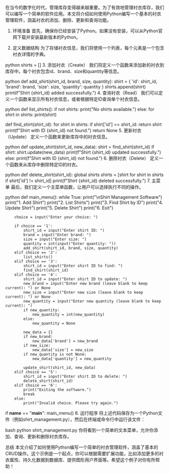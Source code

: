 在当今的数字化时代，管理库存变得越来越重要。为了有效地管理衬衣库存，我们可以编写一个简单的软件应用。本文将介绍如何使用Python编写一个基本的衬衣管理软件，涵盖衬衣的添加、删除、更新和查询功能。

1. 环境准备
首先，确保你已经安装了Python。如果没有安装，可以从Python官网下载并安装最新版本的Python。

2. 定义数据结构
为了存储衬衣信息，我们将使用一个列表，每个元素是一个包含衬衣详情的字典。

python
shirts = []
3. 添加衬衣（Create）
我们将定义一个函数来添加新的衬衣到库存中。每个衬衣包含id、brand、size和quantity等信息。

python
def add_shirt(shirt_id, brand, size, quantity):
    shirt = {
        'id': shirt_id,
        'brand': brand,
        'size': size,
        'quantity': quantity
    }
    shirts.append(shirt)
    print(f"Shirt {shirt_id} added successfully.")
4. 查询衬衣（Read）
我们可以定义一个函数来显示所有衬衣信息，或者根据特定ID查询单个衬衣信息。

python
def list_shirts():
    if not shirts:
        print("No shirts available.")
    else:
        for shirt in shirts:
            print(shirt)
 
def find_shirt(shirt_id):
    for shirt in shirts:
        if shirt['id'] == shirt_id:
            return shirt
    print(f"Shirt with ID {shirt_id} not found.")
    return None
5. 更新衬衣（Update）
定义一个函数来更新库存中的衬衣信息。

python
def update_shirt(shirt_id, new_data):
    shirt = find_shirt(shirt_id)
    if shirt:
        shirt.update(new_data)
        print(f"Shirt {shirt_id} updated successfully.")
    else:
        print(f"Shirt with ID {shirt_id} not found.")
6. 删除衬衣（Delete）
定义一个函数来从库存中删除特定ID的衬衣。

python
def delete_shirt(shirt_id):
    global shirts
    shirts = [shirt for shirt in shirts if shirt['id'] != shirt_id]
    print(f"Shirt {shirt_id} deleted successfully.")
7. 主菜单
最后，我们定义一个主菜单函数，让用户可以选择执行不同的操作。

python
def main_menu():
    while True:
        print("\nShirt Management Software")
        print("1. Add Shirt")
        print("2. List Shirts")
        print("3. Find Shirt by ID")
        print("4. Update Shirt")
        print("5. Delete Shirt")
        print("6. Exit")
        
        choice = input("Enter your choice: ")
        
        if choice == '1':
            shirt_id = input("Enter shirt ID: ")
            brand = input("Enter brand: ")
            size = input("Enter size: ")
            quantity = int(input("Enter quantity: "))
            add_shirt(shirt_id, brand, size, quantity)
        elif choice == '2':
            list_shirts()
        elif choice == '3':
            shirt_id = input("Enter shirt ID to find: ")
            find_shirt(shirt_id)
        elif choice == '4':
            shirt_id = input("Enter shirt ID to update: ")
            new_brand = input("Enter new brand (leave blank to keep current): ") or None
            new_size = input("Enter new size (leave blank to keep current): ") or None
            new_quantity = input("Enter new quantity (leave blank to keep current): ")
            if new_quantity:
                new_quantity = int(new_quantity)
            else:
                new_quantity = None
            
            new_data = {}
            if new_brand:
                new_data['brand'] = new_brand
            if new_size:
                new_data['size'] = new_size
            if new_quantity is not None:
                new_data['quantity'] = new_quantity
            
            update_shirt(shirt_id, new_data)
        elif choice == '5':
            shirt_id = input("Enter shirt ID to delete: ")
            delete_shirt(shirt_id)
        elif choice == '6':
            print("Exiting the software.")
            break
        else:
            print("Invalid choice. Please try again.")
 
if __name__ == "__main__":
    main_menu()
8. 运行程序
将上述代码保存为一个Python文件（例如shirt_management.py），然后在终端或命令行中运行该文件：

bash
python shirt_management.py
你将看到一个简单的文本菜单，允许你添加、查询、更新和删除衬衣库存。

总结
本文介绍了如何使用Python编写一个简单的衬衣管理软件，涵盖了基本的CRUD操作。这个示例是一个起点，你可以根据需要扩展功能，比如添加更多的衬衣属性、持久化数据到数据库、提供图形用户界面等。希望这个例子对你有所帮助！
